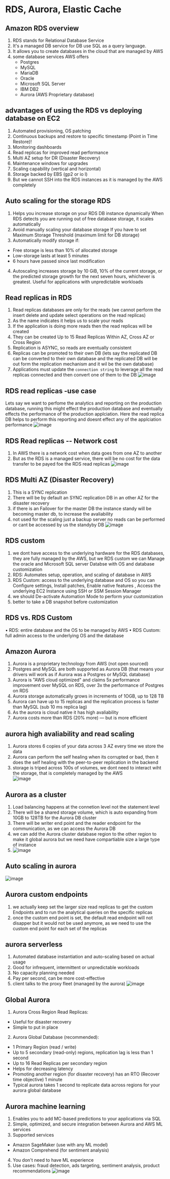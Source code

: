 # RDS, Aurora, Elastic Cache

## Amazon RDS overview
1. RDS stands for Relational Database Service
2. It's a managed DB service for DB use SQL as a query language.
3. It allows you to create databases in the cloud that are managed by AWS
4. some database services AWS offers
   * Postgres
   * MySQL
   * MariaDB
   * Oracle
   * Microsoft SQL Server
   * IBM DB2
   * Aurora (AWS Proprietary database)

## advantages of using the RDS vs deploying database on EC2
1. Automated provisioning, OS patching
2. Continuous backups and restore to specific timestamp (Point in Time Restore)!
3. Monitoring dashboards
4. Read replicas for improved read performance
5. Multi AZ setup for DR (Disaster Recovery)
6. Maintenance windows for upgrades
7. Scaling capability (vertical and horizontal)
8. Storage backed by EBS (gp2 or io l)
9. But we cannot SSH into the RDS instances as it is managed by the AWS completely

## Auto scaling for the storage RDS
1. Helps you increase storage on your RDS DB instance dynamically When RDS detects you are running out of free database storage, it scales automatically 
2. Avoid manually scaling your database storage If you have to set Maximum Storage Threshold (maximum limit for DB storage) 
3. Automatically modify storage if: 
  * Free storage is less than 10% of allocated storage
  * Low-storage lasts at least 5 minutes
  * 6 hours have passed since last modification
4. Autoscaling increases storage by 10 GiB, 10% of the current storage, or the predicted storage growth for the next seven hours, whichever is greatest.
Useful for applications with unpredictable workloads

## Read replicas in RDS
1. Read replicas databases are only for the reads (we cannot perform the insert delete and update select operations on the read replicas)
2. As the name indicates it helps us to scale your reads
3. If the application is doing more reads then the read replicas will be created
4. They can be created Up to 15 Read Replicas Within AZ, Cross AZ or Cross Region
5. Replication is ASYNC, so reads are eventually consistent
6. Replicas can be promoted to their own DB (lets say the replicated DB can be converted to their own database and the replicated DB will be out form the replication mechanism and it wil be the own database)
7. Applications must update the `connection string` to leverage all the read replicas connected and then convert one of them to the DB
![image](https://github.com/bhargavsp/aws_solution-architect/assets/45779321/b0e1e5f8-ee14-4acf-9e33-c548ddf45e22)

## RDS read replicas -use case
Lets say we want to perfome the analytics and reporting on the production database, running this might effect the production database and eventually effects the performance of the production applciation. Here the read replica DB helps to perform this reporting and doesnt effect any of the applciation performance ![image](https://github.com/bhargavsp/aws_solution-architect/assets/45779321/14e4e740-4b38-4d23-a4d0-60bc10c92d7b)

## RDS Read replicas -- Network cost
1. In AWS there is a network cost when data goes from one AZ to another
2. But as the RDS is a managed service, there will be no cost for the data transfer to be payed foe the RDS read replicas 
![image](https://github.com/bhargavsp/aws_solution-architect/assets/45779321/0b8e0e85-8fda-4758-829e-dc3414677ec9)

## RDS Multi AZ (Disaster Recovery)
1. This is a SYNC replication
2. There will be by default an SYNC replication DB in an other AZ for the disaster recovery
3. if there is an Failover for the master DB the instance standy will be becoming master db, to increase the avaliability
4. not used for the scaling just a backup server no reads can be performed or cant be accessed by us the standyby DB
![image](https://github.com/bhargavsp/aws_solution-architect/assets/45779321/1946305a-c699-4bd4-9ff7-ab1f8bec4075)

## RDS custom
1. we dont have access to the underlying hardware for the RDS databases, they are fully managed by the AWS, but we RDS custom we can Manage the oracle and Microsoft SQL server Databse with OS and database customization
2. RDS: Automates setup, operation, and scaling of database in AWS
3. RDS Custom: access to the underlying database and OS so you can Configure settings, Install patches, Enable native features , Access the underlying EC2 Instance using SSH or SSM Session Manager
4. we should De-activate Automation Mode to perform your customization
5. better to take a DB snapshot before customization

## RDS vs. RDS Custom 
• RDS: entire database and the OS to be managed by AWS 
• RDS Custom: full admin access to the underlying OS and the database

## Amazon Aurora
1. Aurora is a proprietary technology from AWS (not open sourced)
2. Postgres and MySQL are both supported as Aurora DB (that means your drivers will work as if Aurora was a Postgres or MySQL database)
3. Aurora is "AWS cloud optimized" and claims 5x performance improvement over MySQL on RDS, over 3x the performance of Postgres on RDS
4. Aurora storage automatically grows in increments of 1OGB, up to 128 TB
5. Aurora can have up to 15 replicas and the replication process is faster than MySQL (sub 10 ms replica lag)
6. As the aurora is cloud native it has high avaliability
7. Aurora costs more than RDS (20% more) — but is more efficient

## aurora high avaliability and read scaling
1.  Aurora stores 6 copies of your data across 3 AZ every time we store the data
2.  Aurora can perform the self healing when its corrupted or bad, then it does the self healing with the peer-to-peer replication in the backend
3.  storage is triped across 100s of volumes, we dont need to interact wiht the storage, that is completely managed by the AWS <br/>
![image](https://github.com/bhargavsp/aws_solution-architect/assets/45779321/3a3eb9f4-7e49-4e89-a649-22d36e523775)

## Aurora as a cluster
1. Load balancing happens at the connetion level not the statement level
2. There will be a shared storage volume, which is auto expanding from 10GB to 128TB for the Aurora DB cluster
3. There will be writer end point and the reader endpoint for the communication, as we can access the Aurora DB 
4. we can add the Aurora cluster database region to the other region to make it global aurora but we need have compartiable size a large type of instance  
6. ![image](https://github.com/bhargavsp/aws_solution-architect/assets/45779321/df1055ac-7365-4df6-8c51-78f4e3d62b47)

## Auto scaling in aurora
![image](https://github.com/bhargavsp/aws_solution-architect/assets/45779321/646be40a-1a81-4179-b969-b32ca397289c)

## Aurora custom endpoints
1. we actually keep set the larger size read replicas to get the custom Endpoints and to run the analytical queries on the specific replicas
2. once the custom end point is set, the default read endpoint will not disapper but it would not be used anymore, as we need to use the custom end point for each set of the replicas

## aurora serverless
1. Automated database instantiation and auto-scaling based on actual usage
2. Good for infrequent, intermittent or unpredictable workloads
3. No capacity planning needed
4.  Pay per second, can be more cost-effective
5.  client talks to the proxy fleet (managed by the aurora)
![image](https://github.com/bhargavsp/aws_solution-architect/assets/45779321/f9d3251a-63d0-46b1-b55e-dff46ae5648b)

## Global Aurora
1. Aurora Cross Region Read Replicas: 
  * Useful for disaster recovery
  * Simple to put in place
2. Aurora Global Database (recommended):
  * 1 Primary Region (read / write)
  * Up to 5 secondary (read-only) regions, replication lag is less than 1 second
  * Up to 16 Read Replicas per secondary region
  * Helps for decreasing latency
  * Promoting another region (for disaster recovery) has an RTO (Recover time objective) 1 minute
  * Typical aurora takes 1 second to replicate data across regions for your aurora global database

## Aurora machine learning
1. Enables you to add MC-based predictions to your applications via SQL
2. Simple, optimized, and secure integration between Aurora and AWS ML services
3. Supported services 
  * Amazon SageMaker (use with any ML model) 
  * Amazon Comprehend (for sentiment analysis) 
4. You don't need to have ML experience
5. Use cases: fraud detection, ads targeting, sentiment analysis, product recommendations 
![image](https://github.com/bhargavsp/aws_solution-architect/assets/45779321/5749c285-d184-4ebc-b622-5a490ee3a505)


